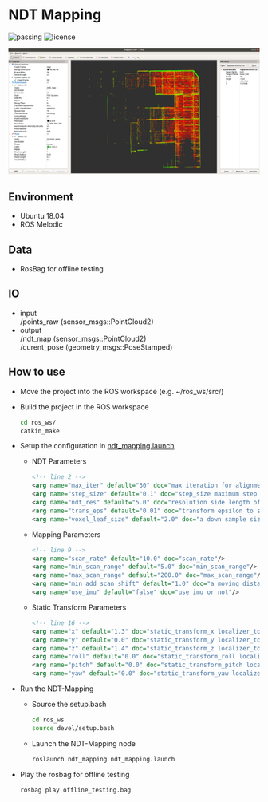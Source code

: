 # NDT Mapping
![passing](https://img.shields.io/badge/ROSMelodic-passing-green.svg "The project has been test on ROS-Melodic")
![license](https://img.shields.io/badge/License-Apache2-blue.svg "In line with Autoware.ai")

![Demo.png](./demo.png)

## Environment
* Ubuntu 18.04
* ROS Melodic

## Data
* RosBag for offline testing

## IO
- input  
/points_raw (sensor_msgs::PointCloud2)  
- output  
/ndt_map (sensor_msgs::PointCloud2)  
/curent_pose (geometry_msgs::PoseStamped) 

## How to use
* Move the project into the ROS workspace (e.g. ~/ros_ws/src/)
* Build the project in the ROS workspace
  ```bash
  cd ros_ws/
  catkin_make
  ```
* Setup the configuration in [ndt_mapping.launch](./launch/ndt_mapping.launch)
  * NDT Parameters
    ```xml
    <!-- line 2 -->
    <arg name="max_iter" default="30" doc="max iteration for alignment"/>
    <arg name="step_size" default="0.1" doc="step_size maximum step length[m]"/>
    <arg name="ndt_res" default="5.0" doc="resolution side length of voxels[m]"/>
    <arg name="trans_eps" default="0.01" doc="transform epsilon to stop iteration"/>
    <arg name="voxel_leaf_size" default="2.0" doc="a down sample size of a input cloud[m]"/>
    ```

  * Mapping Parameters
    ```xml
    <!-- line 9 -->
    <arg name="scan_rate" default="10.0" doc="scan_rate"/>
    <arg name="min_scan_range" default="5.0" doc="min_scan_range"/>
    <arg name="max_scan_range" default="200.0" doc="max_scan_range"/>
    <arg name="min_add_scan_shift" default="1.0" doc="a moving distance of a map update[m]"/>
    <arg name="use_imu" default="false" doc="use imu or not"/>
    ```
  
  * Static Transform Parameters
    ```xml
    <!-- line 16 -->
    <arg name="x" default="1.3" doc="static_transform_x localizer_to_base_link"/>
    <arg name="y" default="0.0" doc="static_transform_y localizer_to_base_link"/>
    <arg name="z" default="1.4" doc="static_transform_z localizer_to_base_link"/>
    <arg name="roll" default="0.0" doc="static_transform_roll localizer_to_base_link"/>
    <arg name="pitch" default="0.0" doc="static_transform_pitch localizer_to_base_link"/>
    <arg name="yaw" default="0.0" doc="static_transform_yaw localizer_to_base_link"/>
    ```

* Run the NDT-Mapping
  * Source the setup.bash
    ```bash
    cd ros_ws
    source devel/setup.bash
    ```
  
  * Launch the NDT-Mapping node
    ```bash
    roslaunch ndt_mapping ndt_mapping.launch
    ```

* Play the rosbag for offline testing
  ```bash
  rosbag play offline_testing.bag
  ```
